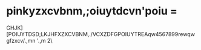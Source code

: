# pinkyzxcvbnm,;oiuytdcvn'poiu  =
GHJK][POIUYTDSD;LKJHFXZXCVBNM,./VCXZDFGPOIUYTREAqw4567899rewqwgfzxcv/.,mn '.,m  2\
